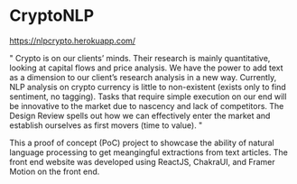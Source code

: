 # CryptoNLP

https://nlpcrypto.herokuapp.com/

" Crypto is on our clients’ minds. Their research is mainly quantitative, looking at capital flows and price analysis. We have the power to add text as
a dimension to our client’s research analysis in a new way. Currently, NLP analysis on crypto currency is little to non-existent (exists only to find
sentiment, no tagging). Tasks that require simple execution on our end will be innovative to the market due to nascency and lack of competitors.
The Design Review spells out how we can effectively enter the market and establish ourselves as first movers (time to value). "

This a proof of concept (PoC) project to showcase the ability of natural language processing to get meangingful extractions from text articles. The front end website was developed 
using ReactJS, ChakraUI, and Framer Motion on the front end. 
